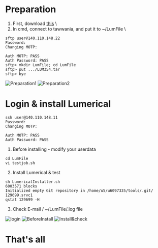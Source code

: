 # Preparation
1. First, download [this](https://drive.google.com/file/d/1XDkycp9DfaUTwRdZWeE8WMffhltzRYry/view?usp=sharing) \
2. In cmd, connect to tawwania, and put it to ~/LumFile \
```
sftp user@140.110.148.22
Password:
Changing MOTP:

Auth MOTP: PASS
Auth Password: PASS
sftp> mkdir LumFile; cd LumFile
sftp> put .../LUM354.tar 
sftp> bye
```
![Preparation1](https://imgur.com/J6e7d9g.jpg)
![Preparation2](https://imgur.com/M5dBhEL.jpg)

# Login & install Lumerical
```
ssh user@140.110.148.11
Password:
Changing MOTP:

Auth MOTP: PASS
Auth Password: PASS
```
1. Before installing - modify your userdata
```
cd LumFile
vi testjob.sh
```
2. Install Lumerical & test
```
sh LumericalInstaller.sh
6003571 blocks
Initialized empty Git repository in /home/u5/u6097335/tools/.git/
129699.srvc1
qstat 129699 -H
```
3. Check E-mail / ~/LumFile/.log file

![login](https://imgur.com/wY4nxV5.jpg)
![BeforeInstall](https://imgur.com/n5LaMHe.jpg)
![Install&check](https://imgur.com/I8EvrWs.jpg)

# That's all
